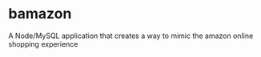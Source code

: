 # bamazon
A Node/MySQL application that creates a way to mimic the amazon online shopping experience


